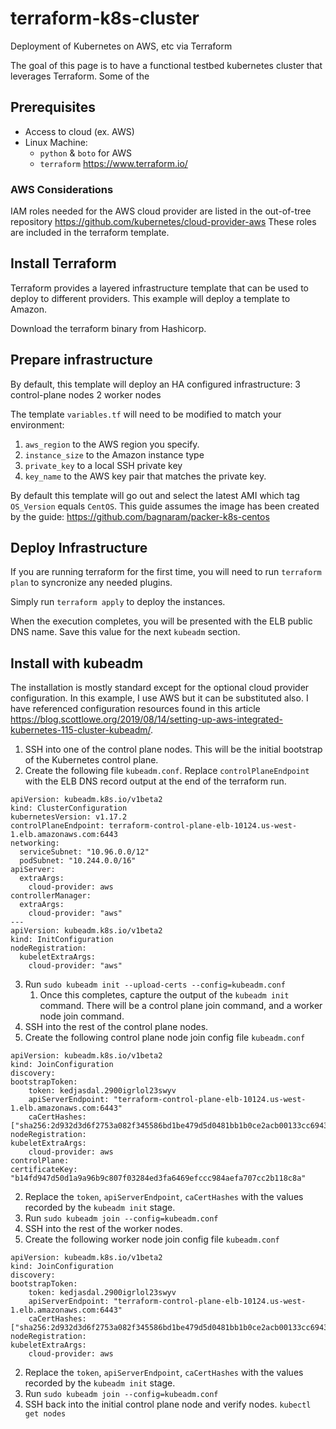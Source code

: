 # terraform-k8s-cluster

Deployment of Kubernetes on AWS, etc via Terraform

The goal of this page is to have a functional testbed kubernetes cluster that leverages Terraform. Some of the 

## Prerequisites

* Access to cloud (ex. AWS)
* Linux Machine:
  * `python` & `boto` for AWS
  * `terraform` https://www.terraform.io/

### AWS Considerations

IAM roles needed for the AWS cloud provider are listed in the out-of-tree repository https://github.com/kubernetes/cloud-provider-aws These roles are included in the terraform template.

## Install Terraform
Terraform provides a layered infrastructure template that can be used to deploy to different providers. This example will deploy a template to Amazon.

Download the terraform binary from Hashicorp.


## Prepare infrastructure

By default, this template will deploy an HA configured infrastructure:
3 control-plane nodes
2 worker nodes

The template `variables.tf` will need to be modified to match your environment:
1. `aws_region` to the AWS region you specify.
2. `instance_size` to the Amazon instance type
3. `private_key` to a local SSH private key
4. `key_name` to the AWS key pair that matches the private key.

By default this template will go out and select the latest AMI which tag `OS_Version` equals `CentOS`. This guide assumes the image has been created by the guide: https://github.com/bagnaram/packer-k8s-centos

## Deploy Infrastructure

If you are running terraform for the first time, you will need to run `terraform plan` to syncronize any needed plugins.

Simply run `terraform apply` to deploy the instances.

When the execution completes, you will be presented with the ELB public DNS name. Save this value for the next `kubeadm` section.

## Install with kubeadm

The installation is mostly standard except for the optional cloud provider configuration. In this example, I use AWS but it can be substituted also. I have referenced configuration resources found in this article https://blog.scottlowe.org/2019/08/14/setting-up-aws-integrated-kubernetes-115-cluster-kubeadm/.

1. SSH into one of the control plane nodes. This will be the initial bootstrap of the Kubernetes control plane.
2. Create the following file `kubeadm.conf`. Replace `controlPlaneEndpoint` with the ELB DNS record output at the end of the terraform run. 
```
apiVersion: kubeadm.k8s.io/v1beta2
kind: ClusterConfiguration
kubernetesVersion: v1.17.2
controlPlaneEndpoint: terraform-control-plane-elb-10124.us-west-1.elb.amazonaws.com:6443
networking:
  serviceSubnet: "10.96.0.0/12"
  podSubnet: "10.244.0.0/16"
apiServer:
  extraArgs:
    cloud-provider: aws
controllerManager:
  extraArgs:
    cloud-provider: "aws"
---
apiVersion: kubeadm.k8s.io/v1beta2
kind: InitConfiguration
nodeRegistration:
  kubeletExtraArgs:
    cloud-provider: "aws"
```
3. Run `sudo kubeadm init --upload-certs --config=kubeadm.conf`
    1. Once this completes, capture the output of the `kubeadm init` command. There will be a control plane join command, and a worker node join command.
4. SSH into the rest of the control plane nodes.
  1. Create the following control plane node join config file `kubeadm.conf`

```
apiVersion: kubeadm.k8s.io/v1beta2
kind: JoinConfiguration
discovery:
bootstrapToken:
    token: kedjasdal.2900igrlol23swyv
    apiServerEndpoint: "terraform-control-plane-elb-10124.us-west-1.elb.amazonaws.com:6443"
    caCertHashes: ["sha256:2d932d3d6f2753a082f345586bd1be479d5d0481bb1b0ce2acb00133cc6943a3"]
nodeRegistration:
kubeletExtraArgs:
    cloud-provider: aws
controlPlane:
certificateKey: "b14fd947d50d1a9a96b9c807f03284ed3fa6469efccc984aefa707cc2b118c8a"
```

  2. Replace the `token`, `apiServerEndpoint`, `caCertHashes` with the values recorded by the `kubeadm init` stage.
  3. Run `sudo kubeadm join --config=kubeadm.conf`
5. SSH into the rest of the worker nodes.
  1. Create the following worker node join config file `kubeadm.conf`

  ```
  apiVersion: kubeadm.k8s.io/v1beta2
  kind: JoinConfiguration
  discovery:
  bootstrapToken:
      token: kedjasdal.2900igrlol23swyv
      apiServerEndpoint: "terraform-control-plane-elb-10124.us-west-1.elb.amazonaws.com:6443"
      caCertHashes: ["sha256:2d932d3d6f2753a082f345586bd1be479d5d0481bb1b0ce2acb00133cc6943a3"]
  nodeRegistration:
  kubeletExtraArgs:
      cloud-provider: aws
  ```

  2. Replace the `token`, `apiServerEndpoint`, `caCertHashes` with the values recorded by the `kubeadm init` stage.
  3. Run `sudo kubeadm join --config=kubeadm.conf`
6. SSH back into the initial control plane node and verify nodes. `kubectl get nodes`